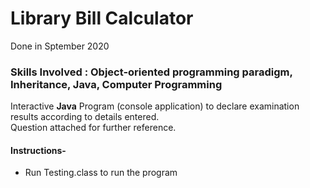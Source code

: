 # Library Bill Calculator
Done in Sptember 2020
### Skills Involved : Object-oriented programming paradigm, Inheritance, Java, Computer Programming
Interactive **Java** Program (console application) to declare examination results according to details entered.  
Question attached for further reference.
  
#### Instructions-
* Run Testing.class to run the program




